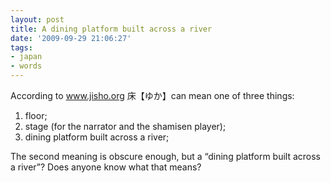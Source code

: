 ```yaml
---
layout: post
title: A dining platform built across a river
date: '2009-09-29 21:06:27'
tags:
- japan
- words
---
```



According to www.jisho.org 床【ゆか】can mean one of three things:

1. floor;
2. stage (for the narrator and the shamisen player);
3. dining platform built across a river;

The second meaning is obscure enough, but a “dining platform built across a river”? Does anyone know what that means?


